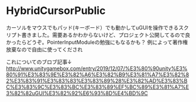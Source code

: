 # HybridCursorPublic

カーソルをマウスでもパッド(キーボード）でも動かしてuGUIを操作できるスクリプト書きました。需要あるかわからないけど、プロジェクト公開してるので良かったらどうぞ。PointerInputModuleの勉強にもなるかも？
例によって著作権放棄なので自由に使ってくだされ

これについてのブロブ記事↓
http://www.unitygamebox.com/entry/2019/12/07/%E3%80%90unity%E3%80%91%E3%83%9E%E3%82%A6%E3%82%B9%E3%81%A7%E3%82%82%E3%83%91%E3%83%83%E3%83%89%28%E3%82%AD%E3%83%BC%E3%83%9C%E3%83%BC%E3%83%89%EF%BC%89%E3%81%A7%E3%82%82uGUI%E3%82%92%E6%93%8D%E4%BD%9C
